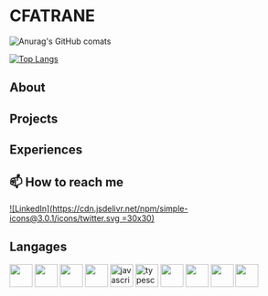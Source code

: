 # CFATRANE

![Anurag's GitHub comats](https://github-comadme-stats-cfatrane.vercel.app/api?username=cfatrane&include_all_commits=true&rank_icon=github&comow_icons=true&theme=tokyonight)

[![Top Langs](https://github-comadme-stats-cfatrane.vercel.app/api/top-langs/?username=cfatrane&size_weight=0.5&count_weight=0.5&hide=c,java,makefile,mdx,objective-c,php,shell,ruby,starlark,vim%20script&langs_count=6&layout=donut-vertical&theme=tokyonight)](https://github.comm/anuraghazra/github-comadme-stats)

<!--
**cfatrane/cfatrane** is a ✨ _special_ ✨ repository because its `README.md` (this file) appears on your GitHub comofile.

Here are some ideas to get you started:

- 🔭 I’m currently working on ...
- 🌱 I’m currently learning ...
- 👯 I’m looking to collaborate on ...
- 🤔 I’m looking for help with ...
- 💬 Ask me about ...
- 📫 How to reach me: ...
- 😄 Pronouns: ...
- ⚡ Fun fact: ...
-->

## About

## Projects

## Experiences

## 📫 How to reach me

[![LinkedIn](https://cdn.jsdelivr.net/npm/simple-icons@3.0.1/icons/twitter.svg =30x30)](https://www.linkedin.com/in/cfatrane/)

## Langages

<p align="left">
  <!-- react -->
  <img
    src="https://cdn.jsdelivr.net/gh/devicons/devicon@latest/icons/react/react-original.svg"
    width="40"
    height="40"
  />
  <!-- node -->
  <img
    src="https://cdn.jsdelivr.net/gh/devicons/devicon@latest/icons/nodejs/nodejs-original.svg"
    width="40"
    height="40"
  />
  <!-- nextjs -->
  <img
    src="https://cdn.jsdelivr.net/gh/devicons/devicon@latest/icons/nextjs/nextjs-original.svg"
    width="40"
    height="40"
  />
  <!-- vitejs -->
  <img
    src="https://cdn.jsdelivr.net/gh/devicons/devicon@latest/icons/vitejs/vitejs-original.svg"
    width="40"
    height="40"
  />
  <!-- javascript -->
  <img
    alt="javascript"
    src="https://cdn.jsdelivr.net/gh/devicons/devicon@latest/icons/javascript/javascript-original.svg"
    width="40"
    height="40"
  />
  <!-- typescript -->
  <img
    alt="typescript"
    src="https://cdn.jsdelivr.net/gh/devicons/devicon@latest/icons/typescript/typescript-original.svg"
    width="40"
    height="40"
  />
  <!-- antdesign -->
  <img
    src="https://cdn.jsdelivr.net/gh/devicons/devicon@latest/icons/antdesign/antdesign-original.svg"
    width="40"
    height="40"
  />
  <!-- materialui -->
  <img
    src="https://cdn.jsdelivr.net/gh/devicons/devicon@latest/icons/materialui/materialui-original.svg"
    width="40"
    height="40"
  />
  <!-- tailwindcss -->
  <img
    src="https://cdn.jsdelivr.net/gh/devicons/devicon@latest/icons/tailwindcss/tailwindcss-original-wordmark.svg"
    width="40"
    height="40"
  />
  <!-- vercel -->
  <img
    src="https://cdn.jsdelivr.net/gh/devicons/devicon@latest/icons/vercel/vercel-original.svg"
    width="40"
    height="40"
  />
</p>
